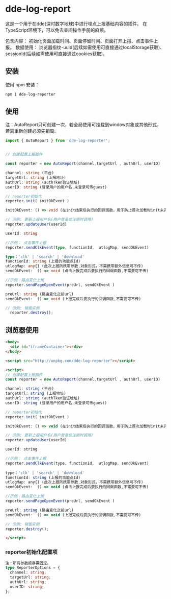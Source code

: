 # dde-log-report

这是一个用于在dde(深时数字地球)中进行埋点上报基础内容的插件。
在TypeScript环境下，可以免去查阅操作手册的麻烦。

包含内容：
  初始化页面加载时间、页面停留时间、页面打开上报、点击事件上报。
  数据使用：
  浏览器指纹-uuid(后续如需使用可直接通过localStorage获取)、
  sessionId(后续如需使用可直接通过cookies获取)。


## 安装

使用 npm 安装：

```bash
npm i dde-log-reporter
```

## 使用

注：AutoReport只可创建一次，若全局使用可挂载到window对象或其他形式，若需重新创建必须先销毁。

```ts
import { AutoReport } from 'dde-log-reporter';


// 创建配置上报插件

const reporter = new AutoReport(channel,targetUrl , authUrl, userID)

channel: string (平台)
targetUrl: string (上报地址)
authUrl: string (authTken验证地址)
userID: string (登录用户的用户名,未登录可传guest)

// reporter初始化
reporter.init( initOkEvent )

initOkEvent: () => void (在init结束后执行的回调函数，用于防止首次加载时init未完成就发送请求导致信息不全)

// 示例: 更新上报用户名(用户登录或注销时调用)
reporter.updateUser(userId)

userId: string

//示例： 点击事件上报
reporter.sendClkEvent(type, functionId,  utlogMap, sendOkEvent)

type：'clk' | 'search' | 'download'
functionId: string (上报的功能点Id)
utlogMap: any{} (此次上报所携带参数,对象形式，不需携带额外信息可不传)
sendOkEvent:  () => void (点击上报完成后要执行的回调函数,不需要可不传)

//示例：路由变化上报
reporter.sendPageOpenEvent(preUrl, sendOkEvent )

preUrl: string (路由变化之前url)
sendOkEvent:  () => void (上报完成后要执行的回调函数,不需要可不传)

// 示例: 销毁实例
  reporter.destroy();
```

## 浏览器使用

```html
<body>
  <div id="iframeContainer"></div>
</body>

<script src="http://unpkg.com/dde-log-reporter"></script>

<script>
// 创建配置上报插件
const reporter = new AutoReport(channel,targetUrl , authUrl, userID)

channel: string (平台)
targetUrl: string (上报地址)
authUrl: string (authTken验证地址)
userID: string (登录用户的用户名,未登录可传guest)

// reporter初始化
reporter.init( initOkEvent )

initOkEvent: () => void (在init结束后执行的回调函数，用于防止首次加载时init未完成就发送请求导致信息不全)

// 示例: 更新上报用户名(用户登录或注销时调用)
reporter.updateUser(userId)

userId: string

//示例： 点击事件上报
reporter.sendClkEvent(type, functionId,  utlogMap, sendOkEvent)
 
type：'clk' | 'search' | 'download'
functionId: string (上报的功能点Id)
utlogMap: any{} (此次上报所携带参数,对象形式，不需携带额外信息可不传)
sendOkEvent:  () => void (点击上报完成后要执行的回调函数,不需要可不传)

//示例：路由变化上报
reporter.sendPageOpenEvent(preUrl, sendOkEvent )

preUrl: string (路由变化之前url)
sendOkEvent:  () => void (上报完成后要执行的回调函数,不需要可不传)

// 示例: 销毁实例
reporter.destroy();

</script>
```


### reporter初始化配置项

```ts
注：所有参数顺序需固定。
type ReporterOptions = {
  channel: string;
  targetUrl: string;
  authUrl: string;
  userID: string;
};
```
